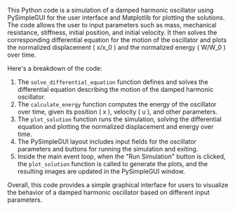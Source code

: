 This Python code is a simulation of a damped harmonic oscillator using PySimpleGUI for the user interface and Matplotlib for plotting the solutions. The code allows the user to input parameters such as mass, mechanical resistance, stiffness, initial position, and initial velocity. It then solves the corresponding differential equation for the motion of the oscillator and plots the normalized displacement \( x/x_0 \) and the normalized energy \( W/W_0 \) over time.

Here's a breakdown of the code:

1. The `solve_differential_equation` function defines and solves the differential equation describing the motion of the damped harmonic oscillator.
2. The `calculate_energy` function computes the energy of the oscillator over time, given its position \( x \), velocity \( u \), and other parameters.
3. The `plot_solution` function runs the simulation, solving the differential equation and plotting the normalized displacement and energy over time.
4. The PySimpleGUI layout includes input fields for the oscillator parameters and buttons for running the simulation and exiting.
5. Inside the main event loop, when the "Run Simulation" button is clicked, the `plot_solution` function is called to generate the plots, and the resulting images are updated in the PySimpleGUI window.

Overall, this code provides a simple graphical interface for users to visualize the behavior of a damped harmonic oscillator based on different input parameters.
